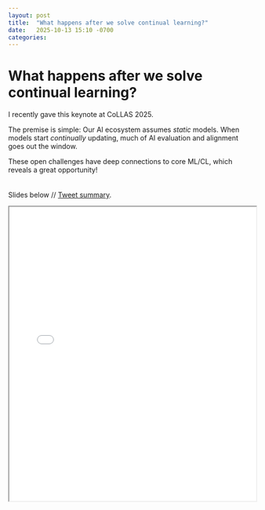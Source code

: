 ```yaml
---
layout: post
title:  "What happens after we solve continual learning?"
date:   2025-10-13 15:10 -0700
categories: 
---
```


# What happens after we solve continual learning?

I recently gave this keynote at CoLLAS 2025.

The premise is simple: Our AI ecosystem assumes *static* models. When models start *continually* updating, much of AI evaluation and alignment goes out the window.

These open challenges have deep connections to core ML/CL, which reveals a great opportunity!
<br>
<br>
<br>
Slides below // [Tweet summary](https://x.com/scychan_brains/status/1977860898883612742).

<iframe src="{{ site.baseurl }}/assets/posts/2025_collas_slides/CoLLAS_2025_keynote.pdf" width="100%" height="600px"></iframe>